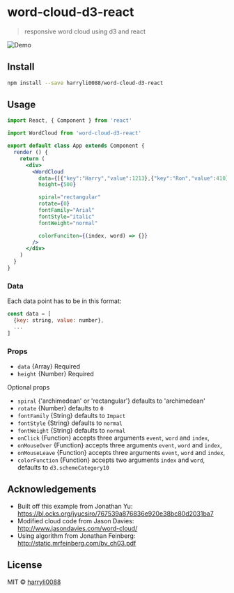 # word-cloud-d3-react

> responsive word cloud using d3 and react

![Demo](/example/word-cloud-d3-react.gif)

## Install

```bash
npm install --save harryli0088/word-cloud-d3-react
```

## Usage

```jsx
import React, { Component } from 'react'

import WordCloud from 'word-cloud-d3-react'

export default class App extends Component {
  render () {
    return (
      <div>
        <WordCloud
          data={[{"key":"Harry","value":1213},{"key":"Ron","value":410},{"key":"all","value":348},{"key":"Hagrid","value":336}]}
          height={500}

          spiral="rectangular"
          rotate={0}
          fontFamily="Arial"
          fontStyle="italic"
          fontWeight="normal"

          colorFunciton={(index, word) => {}}
        />
      </div>
    )
  }
}
```


### Data
Each data point has to be in this format:
```js
const data = [
  {key: string, value: number},
  ...
]
```

### Props
- `data` {Array} Required
- `height` {Number} Required

Optional props
- `spiral` {'archimedean' or 'rectangular'} defaults to 'archimedean'
- `rotate` {Number} defaults to `0`
- `fontFamily` {String} defaults to `Impact`
- `fontStyle` {String} defaults to `normal`
- `fontWeight` {String} defaults to `normal`
- `onClick` {Function} accepts three arguments ```event```, ```word``` and ```index```,
- `onMouseOver` {Function} accepts three arguments ```event```, ```word``` and ```index```,
- `onMouseLeave` {Function} accepts three arguments ```event```, ```word``` and ```index```,
- `colorFunction` {Function} accepts two arguments ```index``` and ```word```, defaults to ```d3.schemeCategory10```


## Acknowledgements

- Built off this example from Jonathan Yu: https://bl.ocks.org/jyucsiro/767539a876836e920e38bc80d2031ba7
- Modified cloud code from Jason Davies: http://www.jasondavies.com/word-cloud/
- Using algorithm from Jonathan Feinberg: http://static.mrfeinberg.com/bv_ch03.pdf

## License

MIT © [harryli0088](https://github.com/harryli0088)
